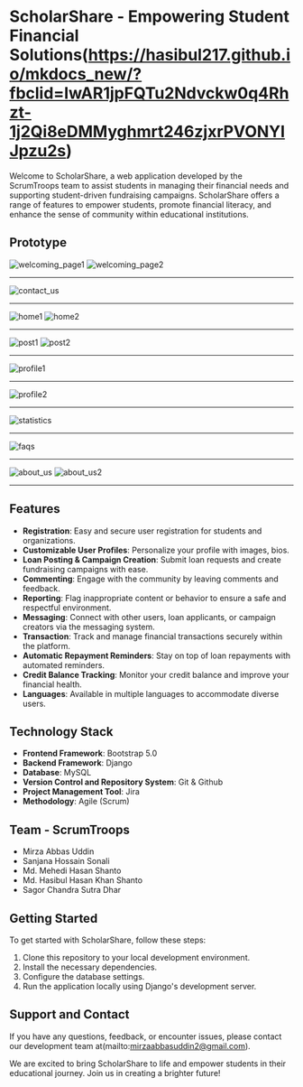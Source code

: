 # ScholarShare - Empowering Student Financial Solutions(https://hasibul217.github.io/mkdocs_new/?fbclid=IwAR1jpFQTu2Ndvckw0q4Rhzt-1j2Qi8eDMMyghmrt246zjxrPVONYIJpzu2s)

Welcome to ScholarShare, a web application developed by the ScrumTroops team to assist students in managing their financial needs and supporting student-driven fundraising campaigns. ScholarShare offers a range of features to empower students, promote financial literacy, and enhance the sense of community within educational institutions.

## Prototype
![welcoming_page1](https://github.com/mirzaaa101/ScholarShare/assets/132736299/4a0642af-c347-4d72-b1e8-f0936ddb4c22)
![welcoming_page2](https://github.com/mirzaaa101/ScholarShare/assets/132736299/377673c3-3172-477a-9459-6a8aeaa312e3)
***
![contact_us](https://github.com/mirzaaa101/ScholarShare/assets/132736299/6ccaf95e-a5f4-4abf-99da-cfe2c2c1becb)
***
![home1](https://github.com/mirzaaa101/ScholarShare/assets/132736299/f39705dc-7e35-4c17-946c-ab56f1c1531f)
![home2](https://github.com/mirzaaa101/ScholarShare/assets/132736299/55a110e0-fe79-4233-aea4-a99e0e33436d)
***
![post1](https://github.com/mirzaaa101/ScholarShare/assets/132736299/1ffd0cf5-acb7-4c23-abe8-d71a257d3d03)
![post2](https://github.com/mirzaaa101/ScholarShare/assets/132736299/d40d76cc-d624-4efa-ad19-1295d61d4e9c)

***
![profile1](https://github.com/mirzaaa101/ScholarShare/assets/132736299/05bee97e-d670-4c98-8e84-d957e8a8848f)
***
![profile2](https://github.com/mirzaaa101/ScholarShare/assets/132736299/d948bdbb-52fe-4154-837a-ac024b7f2cec)
***
![statistics](https://github.com/mirzaaa101/ScholarShare/assets/132736299/a4b7a559-1371-41d9-b8d9-ef4c98155f8b)
***
![faqs](https://github.com/mirzaaa101/ScholarShare/assets/132736299/caf6a28f-f95b-4e19-8089-1f14f00bd232)
***
![about_us](https://github.com/mirzaaa101/ScholarShare/assets/132736299/a4cfa469-13a3-47e9-b050-6a1c28e98e49)
![about_us2](https://github.com/mirzaaa101/ScholarShare/assets/132736299/2bdcad7d-b41d-401b-974d-8639413b8845)

***

## Features

- **Registration**: Easy and secure user registration for students and organizations.
- **Customizable User Profiles**: Personalize your profile with images, bios.
- **Loan Posting & Campaign Creation**: Submit loan requests and create fundraising campaigns with ease.
- **Commenting**: Engage with the community by leaving comments and feedback.
- **Reporting**: Flag inappropriate content or behavior to ensure a safe and respectful environment.
- **Messaging**: Connect with other users, loan applicants, or campaign creators via the messaging system.
- **Transaction**: Track and manage financial transactions securely within the platform.
- **Automatic Repayment Reminders**: Stay on top of loan repayments with automated reminders.
- **Credit Balance Tracking**: Monitor your credit balance and improve your financial health.
- **Languages**: Available in multiple languages to accommodate diverse users.

## Technology Stack

- **Frontend Framework**: Bootstrap 5.0
- **Backend Framework**: Django
- **Database**: MySQL
- **Version Control and Repository System**: Git & Github
- **Project Management Tool**: Jira
- **Methodology**: Agile (Scrum)

## Team - ScrumTroops

- Mirza Abbas Uddin
- Sanjana Hossain Sonali
- Md. Mehedi Hasan Shanto
- Md. Hasibul Hasan Khan Shanto
- Sagor Chandra Sutra Dhar

## Getting Started

To get started with ScholarShare, follow these steps:

1. Clone this repository to your local development environment.
2. Install the necessary dependencies.
3. Configure the database settings.
4. Run the application locally using Django's development server.

## Support and Contact

If you have any questions, feedback, or encounter issues, please contact our development team at(mailto:mirzaabbasuddin2@gmail.com).

We are excited to bring ScholarShare to life and empower students in their educational journey. Join us in creating a brighter future!
